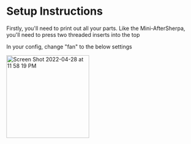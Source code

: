 # Setup Instructions
Firstly, you'll need to print out all your parts. Like the Mini-AfterSherpa, you'll need to press two threaded inserts into the top


In your config, change "fan" to the below settings

<img width="216" alt="Screen Shot 2022-04-28 at 11 58 19 PM" src="https://user-images.githubusercontent.com/93737816/165898117-19b03a1c-e4a8-4704-80c5-b39b65fa33c3.png">
